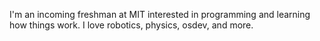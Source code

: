 <!--- This README is used in the rendering of my website -->

I'm an incoming freshman at MIT interested in programming and learning how things work. I love robotics, physics, osdev, and more.
